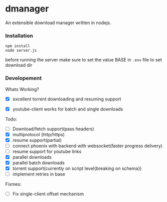 # dmanager

An extensible download manager written in nodejs.

### Installation

```
npm install
node server.js
```

before running the server make sure to set the value BASE in `.env` file to set download dir

### Developement

Whats Working?

- [x] excellent torrent downloading and resuming support
- [x] youtube-client works for batch and single downloads


Todo:

- [ ] Download/fetch support(pass headers)
- [x] multiprotocol (http/https)
- [x] resume support(partial)
- [ ] connect phoenix with backend with websocket(faster progress delivery)
- [ ] resume support for youtube links
- [x] parallel downloads
- [x] parallel batch downloads
- [x] torrent support(currently on script level{breaking on schema})
- [ ] implement retries in base

Fixmes:

- [ ] Fix single-client offset mechanism

